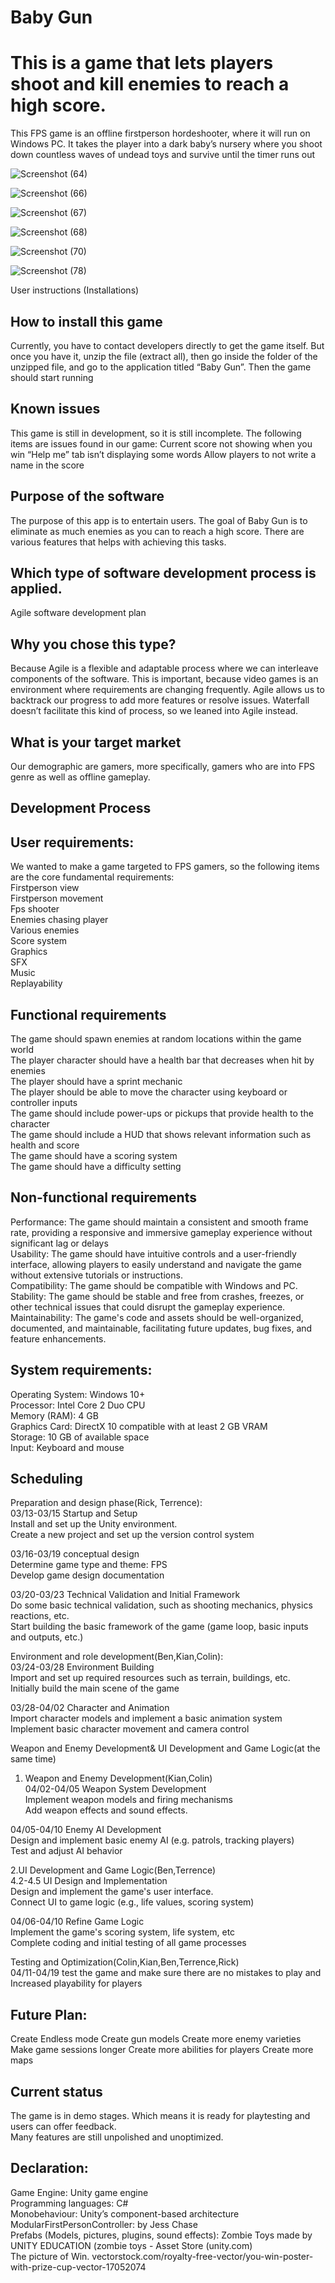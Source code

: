# Baby Gun

# This is a game that lets players shoot and kill enemies to reach a high score.

This FPS game is an offline firstperson hordeshooter, where it will run on Windows PC. It takes the player into a dark baby’s nursery where you shoot down countless waves of undead toys and survive until the timer runs out


![Screenshot (64)](https://github.com/benlcs040114/SEProject2/assets/167516070/d6a64ccf-15c9-43b5-88f2-ca5897c8356e)

![Screenshot (66)](https://github.com/benlcs040114/SEProject2/assets/167516070/9d0e38d8-7cad-4855-94e7-5453037162e5)

![Screenshot (67)](https://github.com/benlcs040114/SEProject2/assets/167516070/b6ee7873-114a-4bd7-9c7f-dfa74909945d)

![Screenshot (68)](https://github.com/benlcs040114/SEProject2/assets/167516070/54e2928e-29d6-4e3d-a6e0-addb7871b9a9)

![Screenshot (70)](https://github.com/benlcs040114/SEProject2/assets/167516070/3c632839-e8b7-46ca-9477-91edcca619e6)

![Screenshot (78)](https://github.com/benlcs040114/SEProject2/assets/167516070/86899e72-5170-4f69-992b-d6696abf5174)

User instructions (Installations)

## How to install this game
Currently, you have to contact developers directly to get the game itself. But once you have it, unzip the file (extract all), then go inside the folder of the unzipped file, and go to the application titled “Baby Gun”. Then the game should start running

## Known issues
This game is still in development, so it is still incomplete. The following items are issues found in our game:
Current score not showing when you win
“Help me” tab isn’t displaying some words
Allow players to not write a name in the score


## Purpose of the software

The purpose of this app is to entertain users. The goal of Baby Gun is to eliminate as much enemies as you can to reach a high score. There are various features that helps with achieving this tasks.

## Which type of software development process is applied.

Agile software development plan 


## Why you chose this type?

Because Agile is a flexible and adaptable process where we can interleave components of the software. This is important, because video games is an environment where requirements are changing frequently. Agile allows us to backtrack our progress to add more features or resolve issues. Waterfall doesn’t facilitate this kind of process, so we leaned into Agile instead.

## What is your target market

Our demographic are gamers, more specifically, gamers who are into FPS genre as well as offline gameplay.


## Development Process

## User requirements:
We wanted to make a game targeted to FPS gamers, so the following items are the core fundamental requirements: <br>
Firstperson view <br>
Firstperson movement<br>
Fps shooter <br>
Enemies chasing player <br>
Various enemies <br>
Score system <br>
Graphics <br>
SFX <br>
Music <br>
Replayability <br>

## Functional requirements
The game should spawn enemies at random locations within the game world <br>
The player character should have a health bar that decreases when hit by enemies <br>
The player should have a sprint mechanic <br>
The player should be able to move the character using keyboard or controller inputs <br>
The game should include power-ups or pickups that provide health to the character <br>
The game should include a HUD that shows relevant information such as health and score <br>
The game should have a scoring system <br>
The game should have a difficulty setting <br>

## Non-functional requirements
Performance: The game should maintain a consistent and smooth frame rate, providing a responsive and immersive gameplay experience without significant lag or delays <br>
Usability: The game should have intuitive controls and a user-friendly interface, allowing players to easily understand and navigate the game without extensive tutorials or instructions. <br>
Compatibility: The game should be compatible with Windows and PC. <br>
Stability: The game should be stable and free from crashes, freezes, or other technical issues that could disrupt the gameplay experience. <br>
Maintainability: The game's code and assets should be well-organized, documented, and maintainable,  facilitating future updates, bug fixes, and feature enhancements. <br>

## System requirements:
Operating System: Windows 10+ <br>
Processor: Intel Core 2 Duo CPU <br>
Memory (RAM): 4 GB <br>
Graphics Card: DirectX 10 compatible with at least 2 GB VRAM <br>
Storage: 10 GB of available space <br>
Input: Keyboard and mouse <br>

## Scheduling

Preparation and design phase(Rick, Terrence): <br>
03/13-03/15 Startup and Setup <br>
Install and set up the Unity environment. <br>
Create a new project and set up the version control system <br>

03/16-03/19 conceptual design <br>
Determine game type and theme: FPS <br>
Develop game design documentation <br>

03/20-03/23 Technical Validation and Initial Framework <br>
Do some basic technical validation, such as shooting mechanics, physics reactions, etc. <br>
Start building the basic framework of the game (game loop, basic inputs and outputs, etc.) <br>


Environment and role development(Ben,Kian,Colin): <br>
03/24-03/28 Environment Building <br>
Import and set up required resources such as terrain, buildings, etc. <br>
Initially build the main scene of the game <br>

03/28-04/02 Character and Animation <br>
Import character models and implement a basic animation system <br>
Implement basic character movement and camera control <br>

Weapon and Enemy Development& UI Development and Game Logic(at the same time) <br>
1. Weapon and Enemy Development(Kian,Colin) <br>
04/02-04/05 Weapon System Development <br>
Implement weapon models and firing mechanisms <br>
Add weapon effects and sound effects. <br>

04/05-04/10 Enemy AI Development <br>
Design and implement basic enemy AI (e.g. patrols, tracking players) <br>
Test and adjust AI behavior <br>

2.UI Development and Game Logic(Ben,Terrence) <br>
4.2-4.5 UI Design and Implementation <br>
Design and implement the game's user interface. <br>
Connect UI to game logic (e.g., life values, scoring system) <br>

04/06-04/10 Refine Game Logic <br>
Implement the game's scoring system, life system, etc <br>
Complete coding and initial testing of all game processes <br>

Testing and Optimization(Colin,Kian,Ben,Terrence,Rick) <br>
04/11-04/19 test the game and make sure there are no mistakes to play and Increased playability for players

## Future Plan:
Create Endless mode
Create gun models
Create more enemy varieties
Make game sessions longer
Create more abilities for players
Create more maps

## Current status
The game is in demo stages. Which means it is ready for playtesting and users can offer feedback. <br>
Many features are still unpolished and unoptimized. 

## Declaration:
Game Engine: Unity game engine <br>
Programming languages: C# <br>
Monobehaviour: Unity’s component-based architecture <br>
ModularFirstPersonController: by Jess Chase <br>
Prefabs (Models, pictures, plugins, sound effects): 
Zombie Toys made by UNITY EDUCATION (zombie toys - Asset Store (unity.com) <br>
The picture of Win.
vectorstock.com/royalty-free-vector/you-win-poster-with-prize-cup-vector-17052074 
